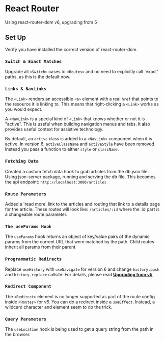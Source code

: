 # React Router

Using react-router-dom v6, upgrading from 5

## Set Up

Verify you have installed the correct version of react-router-dom.

### `Switch & Exact Matches`

Upgrade all `<Switch>` cases to `<Routes>` and no need to explicitly call 'exact' paths, as this is the default now.  

### `Links & NavLinks`

The `<Link>` renders an accessible `<a>` element with a real `href` that points to the resource it is linking to. This means that right-clicking a `<Link>` works as you would expect.

A `<NavLink>` is a special kind of `<Link>` that knows whether or not it is "active". This is useful when building navigation menus and tabs. It also provides useful context for assistive technology.

By default, an `active` class is added to a `<NavLink>` component when it is active. In version 6, `activeClassName` and `activeStyle` have been removed. Instead you pass a function to either `style` or `className`.

### `Fetching Data`

Created a custom fetch data hook to grab articles from the db.json file. Using json-server package, running and serving the db file. This becomes the api endpoint: `http://localhost:3000/articles`

### `Route Parameters`

Added a 'read more' link to the articles and routing that link to a details page for the article. These routes will look like: `/articles/:id` where the :id part is a changeable route parameter.

### `The useParams Hook`

The `useParams` hook returns an object of key/value pairs of the dynamic params from the current URL that were matched by the path. Child routes inherit all params from their parent.

### `Programmatic Redirects`

Replace `useHistory` with `useNavigate` for version 6 and change `history.push` and `history.replace` callsite. For details, please read [**Upgrading from v5**](https://reactrouter.com/docs/en/v6/upgrading/v5)

### `Redirect Component`

The `<Redirect>` element is no longer supported as part of the route config inside `<Routes>` for v6. You can do a redirect inside a `useEffect`. Instead, a wildcard character and element seem to do the trick.

### `Query Parameters`

The `useLocation` hook is being used to get a query string from the path in the browser.

